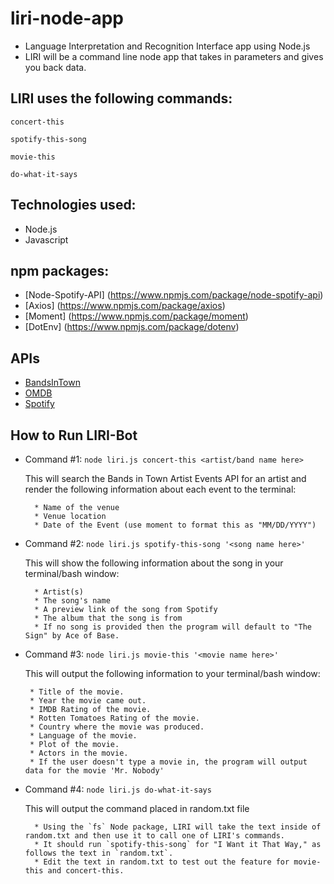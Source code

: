 # liri-node-app

* Language Interpretation and Recognition Interface app using Node.js
* LIRI will be a command line node app that takes in parameters and gives you back data.

## LIRI uses the following commands:
```
concert-this
```
```
spotify-this-song
```
```
movie-this
```
```
do-what-it-says
```

## Technologies used:

* Node.js
* Javascript

## npm packages: 

  * [Node-Spotify-API] (https://www.npmjs.com/package/node-spotify-api)
  * [Axios] (https://www.npmjs.com/package/axios)
  * [Moment] (https://www.npmjs.com/package/moment)
  * [DotEnv] (https://www.npmjs.com/package/dotenv)

## APIs

* [BandsInTown](https://rest.bandsintown.com/)
* [OMDB](https://www.omdbapi.com/)
* [Spotify](https://www.npmjs.com/package/node-spotify-api) 

## How to Run LIRI-Bot

* Command #1:  `node liri.js concert-this <artist/band name here>`
 
    This will search the Bands in Town Artist Events API for an artist and render the following information about each event to the terminal:

        * Name of the venue
        * Venue location
        * Date of the Event (use moment to format this as "MM/DD/YYYY")


* Command #2:  `node liri.js spotify-this-song '<song name here>'`
	
	This will show the following information about the song in your terminal/bash window: 

        * Artist(s) 
        * The song's name 
        * A preview link of the song from Spotify 
        * The album that the song is from
        * If no song is provided then the program will default to "The Sign" by Ace of Base.


* Command #3: `node liri.js movie-this '<movie name here>'`
	
	This will output the following information to your terminal/bash window:

	   * Title of the movie.
       * Year the movie came out.
       * IMDB Rating of the movie.
       * Rotten Tomatoes Rating of the movie.
       * Country where the movie was produced.
       * Language of the movie.
       * Plot of the movie.
       * Actors in the movie.
       * If the user doesn't type a movie in, the program will output data for the movie 'Mr. Nobody'

* Command #4: `node liri.js do-what-it-says`

	This will output the command placed in random.txt file
    
        * Using the `fs` Node package, LIRI will take the text inside of random.txt and then use it to call one of LIRI's commands.
        * It should run `spotify-this-song` for "I Want it That Way," as follows the text in `random.txt`.
        * Edit the text in random.txt to test out the feature for movie-this and concert-this.



